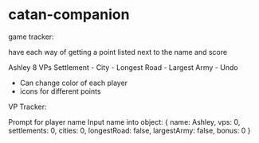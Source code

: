 # catan-companion

game tracker: 

have each way of getting a point listed next to the name and score 

Ashley      8 VPs          Settlement - City - Longest Road - Largest Army - Undo 

- Can change color of each player
- icons for different points


VP Tracker:

Prompt for player name
Input name into object: {
    name: Ashley,
    vps: 0,
    settlements: 0,
    cities: 0,
    longestRoad: false,
    largestArmy: false,
    bonus: 0
}